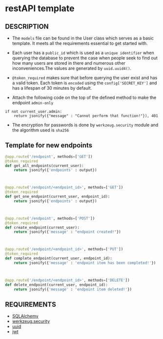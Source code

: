 # restAPI template
## DESCRIPTION
- The `models` file can be found in the User class which serves as a 
basic template. It meets all the requirements essential to get started with.

- Each user has a `public_id` which is used as a `unique identifier` when querying
the database to prevent the case when people seek to find out how many users are 
stored in there and numerous other inconveniences.The values are generated
by `uuid.uuid4()`.

- `@token_required` makes sure that before querying the user exist and has a
valid token. Each token is `encoded` using the `config['SECRET_KEY']` and has
a lifespan of 30 minutes by default.

- Attach the following code on the top of the defined method to make 
the endpoint `admin-only`
```python3
if not current_user.admin:
    return jsonify({"message" : "Cannot perform that function!"}), 401
```

- The encryption for passwords is done by `werkzeug.security` module 
and the algorithm used is `sha256`


## Template for new endpoints
```python
@app.route('/endpoint', methods=['GET'])
@token_required
def get_all_endpoints(current_user):
    return jsonify({'endpoints' : output})



@app.route('/endpoint/<endpoint_id>', methods=['GET'])
@token_required
def get_one_endpoint(current_user, endpoint_id):
    return jsonify({'endpoints' : output})



@app.route('/endpoint', methods=['POST'])
@token_required
def create_endpoint(current_user):
    return jsonify({'message' : "endpoint created!"})



@app.route('/endpoint/<endpoint_id>', methods=['PUT'])
@token_required
def complete_endpoint(current_user, endpoint_id):
    return jsonify({'message' : 'endpoint item has been completed!'})



@app.route('/endpoint/<endpoint_id>', methods=['DELETE'])
def delete_endpoint(current_user, endpoint_id):
    return jsonify({'message' : 'endpoint item deleted!'})
```


## REQUIREMENTS
- [SQLAlchemy](https://flask-sqlalchemy.palletsprojects.com/en/2.x/)
- [werkzeug.security](https://werkzeug.palletsprojects.com/en/0.15.x/utils/#module-werkzeug.security)
- [uuid](https://docs.python.org/3.6/library/uuid.html)
- [jwt](https://github.com/GehirnInc/python-jwt)

